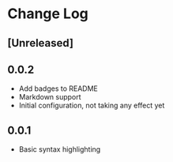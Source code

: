# Change Log

## [Unreleased]

## 0.0.2

- Add badges to README
- Markdown support
- Initial configuration, not taking any effect yet

## 0.0.1

- Basic syntax highlighting
